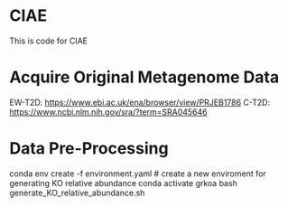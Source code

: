 # CIAE
This is code for CIAE

# Acquire Original Metagenome Data

EW-T2D: https://www.ebi.ac.uk/ena/browser/view/PRJEB1786
C-T2D: https://www.ncbi.nlm.nih.gov/sra/?term=SRA045646

# Data Pre-Processing

conda env create -f environment.yaml # create a new enviroment for generating KO relative abundance 
conda activate grkoa 
bash generate_KO_relative_abundance.sh


